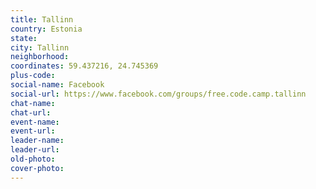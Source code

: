```yaml
---
title: Tallinn
country: Estonia
state: 
city: Tallinn
neighborhood: 
coordinates: 59.437216, 24.745369
plus-code:
social-name: Facebook
social-url: https://www.facebook.com/groups/free.code.camp.tallinn
chat-name:
chat-url:
event-name:
event-url:
leader-name:
leader-url:
old-photo: 
cover-photo:
---
```

